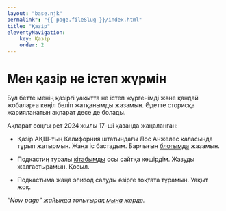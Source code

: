 ```yaml
---
layout: "base.njk"
permalink": "{{ page.fileSlug }}/index.html"
title: "Қазір"
eleventyNavigation:
    key: Қазір
    order: 2
---
```


# Мен қазір не істеп жүрмін

Бұл бетте менің қазіргі уақытта не істеп жүргенімді және қандай жобаларға көңіл бөліп жатқанымды жазамын. Әдетте сторисқа жарияланатын ақпарат десе де болады.

Ақпарат соңғы рет 2024 жылы 17-ші қазанда жаңаланған:

- Қазір АҚШ-тың Калифорния штатындағы Лос Анжелес қаласында тұрып жатырмын. Жаңа іс бастадым. Барлығын [блогымда](/blog) жазамын.

- Подкастиң туралы [кітабымды](/podbook/) осы  сайтқа көшірдім. Жазуды жалғастырамын. Қосыл.

- Подкастыма жаңа эпизод салуды әзірге тоқтата тұрамын. Уақыт жоқ.

*“Now page” жайында толығырақ [мына](https://nownownow.com/about) жерде.*
